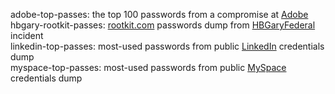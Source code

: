 adobe-top-passes: the top 100 passwords from a compromise at [Adobe](https://www.adobe.com/)  
hbgary-rootkit-passes: [rootkit.com](http://web.archive.org/web/20060602220045/http://rootkit.com/) passwords dump from [HBGaryFederal](http://web.archive.org/web/20110115164049/http://www.hbgaryfederal.com:80/) incident  
linkedin-top-passes: most-used passwords from public [LinkedIn](https://www.linkedin.com) credentials dump  
myspace-top-passes: most-used passwords from public [MySpace](https://myspace.com/) credentials dump  
